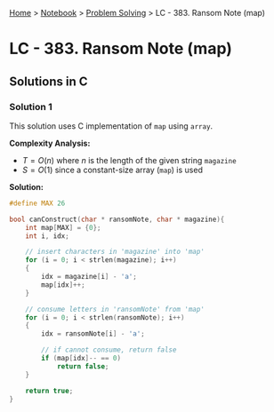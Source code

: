 <a href="../../">Home</a> > <a href="../notebook">Notebook</a> > <a href="./">Problem Solving</a> > LC - 383. Ransom Note (map)

# LC - 383. Ransom Note (map)



## Solutions in C

### Solution 1

This solution uses C implementation of `map` using `array`.

**Complexity Analysis:**

* $T = O(n)$ where $n$ is the length of the given string `magazine`
* $S = O(1)$ since a constant-size array (`map`) is used

**Solution:**

```cpp
#define MAX 26

bool canConstruct(char * ransomNote, char * magazine){
    int map[MAX] = {0};
    int i, idx;

    // insert characters in 'magazine' into 'map'
    for (i = 0; i < strlen(magazine); i++)
    {
        idx = magazine[i] - 'a';
        map[idx]++;
    }

    // consume letters in 'ransomNote' from 'map'
    for (i = 0; i < strlen(ransomNote); i++)
    {
        idx = ransomNote[i] - 'a';

        // if cannot consume, return false
        if (map[idx]-- == 0)
            return false;
    }

    return true; 
}
```

